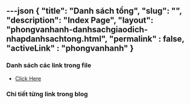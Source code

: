 ---json
{
    "title": "Danh sách tổng",
    "slug": "",
    "description": "Index Page",
    "layout": "phongvanhanh-danhsachgiaodich-nhapdanhsachtong.html",
    "permalink" : false,
    "activeLink" : "phongvanhanh"
}
---

### Danh sách các link trong file
- [Click Here](./blog-list.html)

### Chi tiết từng link trong blog